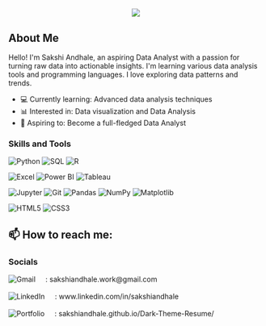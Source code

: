 <!-- <img align="right" src="https://visitor-badge.laobi.icu/badge?page_id=SakshiAndhale.SakshiAndhale" />-->

<h1 align="center">
<img src="https://github.com/user-attachments/assets/64ac31b1-b8fb-4596-9d4c-b771a0e70ed2" />
</h1>


## About Me

Hello! I'm Sakshi Andhale, an aspiring Data Analyst with a passion for turning raw data into actionable insights. I'm learning various data analysis tools and programming languages. I love exploring data patterns and trends.

- 💻 Currently learning: Advanced data analysis techniques
- 📊 Interested in: Data visualization and Data Analysis
- 🌱 Aspiring to: Become a full-fledged Data Analyst

### Skills and Tools

![Python](https://img.shields.io/badge/-Python-3776AB?style=flat&logo=python&logoColor=white)
![SQL](https://img.shields.io/badge/-SQL-4479A1?style=flat&logo=sql&logoColor=white)
![R](https://img.shields.io/badge/-R-276DC3?style=flat&logo=r&logoColor=white)
<!-- ![C++](https://img.shields.io/badge/-C++-00599C?style=flat&logo=c%2B%2B&logoColor=white) -->

![Excel](https://img.shields.io/badge/-Excel-217346?style=flat&logo=microsoft-excel&logoColor=white)
![Power BI](https://img.shields.io/badge/-Power%20BI-F2C811?style=flat&logo=power-bi&logoColor=black)
![Tableau](https://img.shields.io/badge/-Tableau-E97627?style=flat&logo=tableau&logoColor=white)

![Jupyter](https://img.shields.io/badge/-Jupyter-F37626?style=flat&logo=jupyter&logoColor=white)
![Git](https://img.shields.io/badge/-Git-F05032?style=flat&logo=git&logoColor=white)
![Pandas](https://img.shields.io/badge/-Pandas-150458?style=flat&logo=pandas&logoColor=white)
![NumPy](https://img.shields.io/badge/-NumPy-013243?style=flat&logo=numpy&logoColor=white)
![Matplotlib](https://img.shields.io/badge/-Matplotlib-0A214A?style=flat&logo=matplotlib&logoColor=white)

![HTML5](https://img.shields.io/badge/-HTML5-E34F26?style=flat&logo=html5&logoColor=white)
![CSS3](https://img.shields.io/badge/-CSS3-1572B6?style=flat&logo=css3)

## 📫 How to reach me:

### Socials

<div align="left">

  <!-- Gmail -->
  <a href="mailto:sakshiandhale.work@gmail.com" style="display: flex; align-items: center; text-decoration: none; color: inherit;">
    <img src="https://img.shields.io/badge/Gmail-D14836?style=for-the-badge&logo=gmail&logoColor=white" alt="Gmail" style="margin-right: 10px;"/>
    <span style="margin-left: 10px;"> : sakshiandhale.work@gmail.com</span>
  </a>
  <br>

  <!-- LinkedIn -->
  <a href="https://www.linkedin.com/in/sakshiandhale/" target="_blank" style="display: flex; align-items: center; text-decoration: none; color: inherit;">
    <img src="https://img.shields.io/badge/LinkedIn-0077B5?style=for-the-badge&logo=linkedin&logoColor=white" alt="LinkedIn" style="margin-right: 10px;"/>
    <span style="margin-left: 10px;"> : www.linkedin.com/in/sakshiandhale</span>
  </a>
  <br>

  <!-- Portfolio -->
  <a href="https://sakshiandhale.github.io/Dark-Theme-Resume/" target="_blank" style="display: flex; align-items: center; text-decoration: none; color: inherit;">
    <img src="https://img.shields.io/badge/Portfolio-FF5722?style=for-the-badge&logo=google-chrome&logoColor=white" alt="Portfolio" style="margin-right: 10px;"/>
    <span style="margin-left: 10px;"> : sakshiandhale.github.io/Dark-Theme-Resume/</span>
  </a>

</div>


<!-- ### Badges -->

<!-- <div align="center"> -->
  <!-- GitHub Streak Stats 
  <a href="http://www.github.com/SakshiAndhale">
    <img src="https://github-readme-streak-stats.herokuapp.com/?user=SakshiAndhale&stroke=ffffff&background=0f172a&ring=a855f7&fire=a855f7&currStreakNum=ffffff&currStreakLabel=a855f7&sideNums=ffffff&sideLabels=ffffff&dates=ffffff&hide_border=true" /> -->
  </a>
  <!-- Top Languages Stats 
  <a href="https://github.com/SakshiAndhale">
    <img src="https://github-readme-stats.vercel.app/api/top-langs/?username=SakshiAndhale&langs_count=10&title_color=a855f7&text_color=ffffff&icon_color=a855f7&bg_color=0f172a&hide_border=true&locale=en&custom_title=Top%20Languages" alt="Top Languages" />
  </a>
</div> -->

<!-- GitHub Commits Graph  
<div align="center">
  <a href="http://www.github.com/SakshiAndhale">
    <img src="https://github-readme-activity-graph.vercel.app/graph?username=SakshiAndhale&bg_color=0f172a&color=ffffff&line=a855f7&point=ffffff&area_color=0f172a&area=true&hide_border=true&custom_title=GitHub%20Commits%20Graph" alt="GitHub Commits Graph" />
  </a>
</div>-->


<!--
**SakshiAndhale/SakshiAndhale** is a ✨ _special_ ✨ repository because its `README.md` (this file) appears on your GitHub profile.

Here are some ideas to get you started:

- 🔭 I’m currently working on ...
- 🌱 I’m currently learning ...
- 👯 I’m looking to collaborate on ...
- 🤔 I’m looking for help with ...
- 💬 Ask me about ...
- 📫 How to reach me: ...
- 😄 Pronouns: ...
- ⚡ Fun fact: ...
-->
